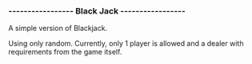 ### ----------------- Black Jack ----------------- ###
A simple version of Blackjack.

Using only random. Currently, only 1 player is allowed and a dealer with requirements from the game itself.
